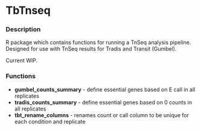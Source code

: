 # TbTnseq

### Description
R package which contains functions for running a TnSeq analysis pipeline. 
Designed for use with TnSeq results for Tradis and Transit (Gumbel). 

Current WIP. 

### Functions
- **gumbel_counts_summary** - define essential genes based on E call in all replicates
- **tradis_counts_summary** - define essential genes based on 0 counts in all replicates
- **tbt_rename_columns** - renames count or call column to be unique for each condition and replicate

